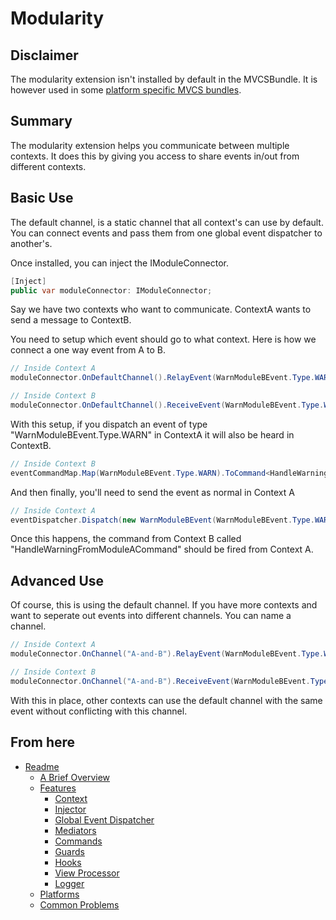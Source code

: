 
Modularity
==========



Disclaimer
----------

The modularity extension isn't installed by default in the MVCSBundle. It is however used in some [platform specific MVCS bundles](../Platforms.md).

Summary
-------

The modularity extension helps you communicate between multiple contexts. It does this by giving you access to share events in/out from different contexts.

Basic Use
---------

The default channel, is a static channel that all context's can use by default. You can connect events and pass them from one global event dispatcher to another's.

Once installed, you can inject the IModuleConnector.

```csharp
[Inject]
public var moduleConnector: IModuleConnector;
```

Say we have two contexts who want to communicate. ContextA wants to send a message to ContextB.

You need to setup which event should go to what context. Here is how we connect a one way event from A to B.

```csharp
// Inside Context A
moduleConnector.OnDefaultChannel().RelayEvent(WarnModuleBEvent.Type.WARN);
```

```csharp
// Inside Context B
moduleConnector.OnDefaultChannel().ReceiveEvent(WarnModuleBEvent.Type.WARN);
```

With this setup, if you dispatch an event of type "WarnModuleBEvent.Type.WARN" in ContextA it will also be heard in ContextB.

```csharp
// Inside Context B
eventCommandMap.Map(WarnModuleBEvent.Type.WARN).ToCommand<HandleWarningFromModuleACommand>());
```

And then finally, you'll need to send the event as normal in Context A

```csharp
// Inside Context A
eventDispatcher.Dispatch(new WarnModuleBEvent(WarnModuleBEvent.Type.WARN));
```

Once this happens, the command from Context B called "HandleWarningFromModuleACommand" should be fired from Context A.

Advanced Use
------------

Of course, this is using the default channel. If you have more contexts and want to seperate out events into different channels. You can name a channel.

```csharp
// Inside Context A
moduleConnector.OnChannel("A-and-B").RelayEvent(WarnModuleBEvent.Type.WARN);
```

```csharp
// Inside Context B
moduleConnector.OnChannel("A-and-B").ReceiveEvent(WarnModuleBEvent.Type.WARN);
```

With this in place, other contexts can use the default channel with the same event without conflicting with this channel.

From here
---------

* [Readme](../../README.md)
	* [A Brief Overview](../ABriefOverview.md)
	* [Features](../Features.md)
		* [Context](./Context.md)
		* [Injector](./Injector.md)
		* [Global Event Dispatcher](./GlobalEventDispatcher.md)
		* [Mediators](./Mediators.md)
		* [Commands](./Commands.md)
		* [Guards](./Guards.md)
		* [Hooks](./Hooks.md)
		* [View Processor](./ViewProcessor.md)
		* [Logger](./Logger.md)
	* [Platforms](../Platforms.md)
	* [Common Problems](../CommonProblems.md)